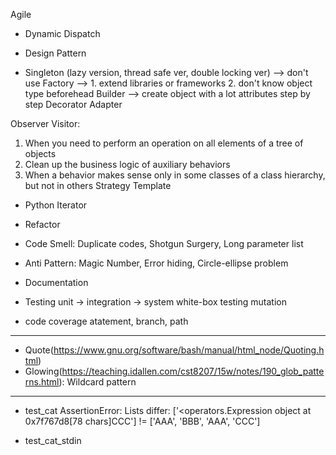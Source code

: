 Agile
* Dynamic Dispatch
* Design Pattern

* Singleton (lazy version, thread safe ver, double locking ver) --> don't use
Factory --> 1. extend libraries or frameworks 2. don't know object type beforehead
Builder --> create object with a lot attributes step by step
Decorator 
Adapter

Observer 
Visitor:
1. When you need to perform an operation on all elements of a tree of objects
2. Clean up the business logic of auxiliary behaviors
3. When a behavior makes sense only in some classes of a class hierarchy, but not in others
Strategy
Template

* Python Iterator

* Refactor
* Code Smell: Duplicate codes, Shotgun Surgery, Long parameter list
* Anti Pattern: Magic Number, Error hiding, Circle-ellipse problem

* Documentation

* Testing
unit -> integration -> system
white-box testing
mutation 

* code coverage
atatement, branch, path

----------

* Quote(https://www.gnu.org/software/bash/manual/html_node/Quoting.html)
* Glowing(https://teaching.idallen.com/cst8207/15w/notes/190_glob_patterns.html): 
Wildcard pattern 

---------

* test_cat
    AssertionError: Lists differ: ['<operators.Expression object at 0x7f767d8[78 chars]CCC'] != ['AAA', 'BBB', 'AAA', 'CCC']

* test_cat_stdin
